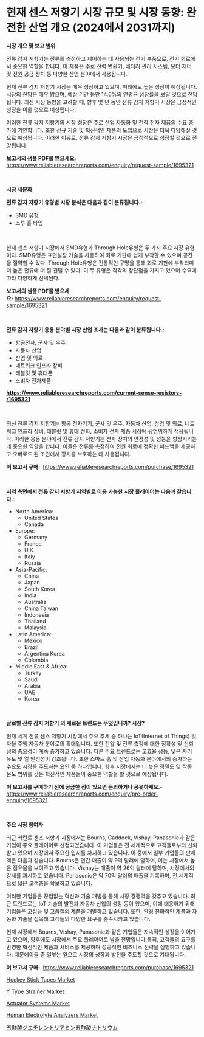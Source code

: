 <p><h1>현재 센스 저항기 시장 규모 및 시장 동향: 완전한 산업 개요 (2024에서 2031까지)</h1></p><p><strong>시장 개요 및 보고 범위</strong></p>
<p><p>전류 감지 저항기는 전류를 측정하고 제어하는 데 사용되는 전기 부품으로, 전기 회로에서 중요한 역할을 합니다. 이 제품은 주로 전력 변환기, 배터리 관리 시스템, 모터 제어 및 전원 공급 장치 등 다양한 산업 분야에서 사용됩니다.</p><p>현재 전류 감지 저항기 시장은 매우 성장하고 있으며, 미래에도 높은 성장이 예상됩니다. 시장의 전망은 매우 밝으며, 예상 기간 동안 14.6%의 연평균 성장률을 보일 것으로 전망됩니다. 최신 시장 동향을 고려할 때, 향후 몇 년 동안 전류 감지 저항기 시장은 긍정적인 성장을 이룰 것으로 예상됩니다.</p><p>이러한 전류 감지 저항기의 시장 성장은 주로 산업 자동화 및 전력 전자 제품의 수요 증가에 기인합니다. 또한 신규 기술 및 혁신적인 제품의 도입으로 시장은 더욱 다양해질 것으로 예상됩니다. 이러한 이유로, 전류 감지 저항기 시장은 긍정적으로 성장할 것으로 전망됩니다.</p></p>
<p><strong>보고서의 샘플 PDF를 받으세요:</strong> <a href="https://www.reliableresearchreports.com/enquiry/request-sample/1695321">https://www.reliableresearchreports.com/enquiry/request-sample/1695321</a></p>
<p>&nbsp;</p>
<p><strong>시장 세분화</strong></p>
<p><strong>전류 감지 저항기 유형별 시장 분석은 다음과 같이 분류됩니다.:</strong></p>
<p><ul><li>SMD 유형</li><li>스루 홀 타입</li></ul></p>
<p>&nbsp;</p>
<p><p>현재 센스 저항기 시장에서 SMD유형과 Through Hole유형은 두 가지 주요 시장 유형이다. SMD유형은 표면실장 기술을 사용하여 회로 기판에 쉽게 부착할 수 있으며 공간을 절약할 수 있다. Through Hole유형은 전통적인 구멍을 통해 회로 기판에 부착되며 더 높은 전류에 더 잘 견딜 수 있다. 이 두 유형은 각각의 장단점을 가지고 있으며 수요에 따라 다양하게 선택된다.</p></p>
<p><strong>보고서의 샘플 PDF를 받으세요:</strong>&nbsp;<a href="https://www.reliableresearchreports.com/enquiry/request-sample/1695321">https://www.reliableresearchreports.com/enquiry/request-sample/1695321</a></p>
<p>&nbsp;</p>
<p><strong> 전류 감지 저항기 응용 분야별 시장 산업 조사는 다음과 같이 분류됩니다.:</strong></p>
<p><ul><li>항공전자, 군사 및 우주</li><li>자동차 산업</li><li>산업 및 의료</li><li>네트워크 인프라 장비</li><li>태블릿 및 휴대폰</li><li>소비자 전자제품</li></ul></p>
<p><strong><a href="https://www.reliableresearchreports.com/current-sense-resistors-r1695321">https://www.reliableresearchreports.com/current-sense-resistors-r1695321</a></strong></p>
<p>&nbsp;</p>
<p><p>최신 전류 감지 저항기는 항공 전자기기, 군사 및 우주, 자동차 산업, 산업 및 의료, 네트워크 인프라 장비, 태블릿 및 휴대 전화, 소비자 전자 제품 시장에 광범위하게 적용됩니다. 이러한 응용 분야에서 전류 감지 저항기는 전자 장치의 안정성 및 성능을 향상시키는 데 중요한 역할을 합니다. 이들은 전류를 측정하여 전원 회로에 정확한 피드백을 제공하고 오버로드 된 조건에서 장치를 보호하는 데 사용됩니다.</p></p>
<p><strong>이 보고서 구매:</strong>&nbsp; <a href="https://www.reliableresearchreports.com/purchase/1695321">https://www.reliableresearchreports.com/purchase/1695321</a></p>
<p>&nbsp;</p>
<p><strong>지역 측면에서 전류 감지 저항기 지역별로 이용 가능한 시장 플레이어는 다음과 같습니다.:</strong></p>
<p><ul>
    <li>
        North America:
        <ul>
            <li>United States</li>
            <li>Canada</li>
        </ul>
    </li>
    <li>
        Europe:
        <ul>
            <li>Germany</li>
            <li>France</li>
            <li>U.K.</li>
            <li>Italy</li>
            <li>Russia</li>
        </ul>
    </li>
    <li>
        Asia-Pacific:
        <ul>
            <li>China</li>
            <li>Japan</li>
            <li>South Korea</li>
            <li>India</li>
            <li>Australia</li>
            <li>China Taiwan</li>
            <li>Indonesia</li>
            <li>Thailand</li>
            <li>Malaysia</li>
        </ul>
    </li>
    <li>
        Latin America:
        <ul>
            <li>Mexico</li>
            <li>Brazil</li>
            <li>Argentina Korea</li>
            <li>Colombia</li>
        </ul>
    </li>
    <li>
        Middle East & Africa:
        <ul>
            <li>Turkey</li>
            <li>Saudi</li>
            <li>Arabia</li>
            <li>UAE</li>
            <li>Korea</li>
        </ul>
    </li>
    </ul></p>
<p>&nbsp;</p>
<p><strong>글로벌 전류 감지 저항기 의 새로운 트렌드는 무엇입니까? 시장?</strong></p>
<p><p>현재 세계 전류 센스 저항기 시장에서 주요 추세 중 하나는 IoT(Internet of Things) 및 자율 주행 자동차 분야로의 확대입니다. 또한 전압 및 전류 측정에 대한 정확성 및 신뢰성의 중요성이 계속 증가하고 있습니다. 다른 주요 트렌드로는 고효율 성능, 낮은 자기 유도 및 열 안정성이 강조됩니다. 또한 스마트 홈 및 산업 자동화 분야에서의 증가하는 수요도 시장을 주도하는 요인 중 하나입니다. 향후 시장에서는 더 높은 정밀도 및 작동 온도 범위를 갖는 혁신적인 제품들이 중요한 역할을 할 것으로 예상됩니다.</p></p>
<p><strong>이 보고서를 구매하기 전에 궁금한 점이 있으면 문의하거나 공유하세요.</strong>- <a href="https://www.reliableresearchreports.com/enquiry/pre-order-enquiry/1695321">https://www.reliableresearchreports.com/enquiry/pre-order-enquiry/1695321</a></p>
<p>&nbsp;</p>
<p><strong>주요 시장 참여자</strong></p>
<p><p>최근 커런트 센스 저항기 시장에서는 Bourns, Caddock, Vishay, Panasonic과 같은 기업이 주요 플레이어로 선정되었습니다. 이 기업들은 전 세계적으로 고객들로부터 신뢰받고 있으며 시장에서 주요한 입지를 차지하고 있습니다. 이 중에서 일부 기업들의 판매액은 다음과 같습니다. Bourns은 연간 매출이 약 9억 달러에 달하며, 이는 시장에서 높은 점유율을 보여주고 있습니다. Vishay는 매출이 약 26억 달러에 달하며, 시장에서의 강세를 과시하고 있습니다. Panasonic은 약 70억 달러의 매출을 기록하며, 전 세계적으로 넓은 고객층을 확보하고 있습니다.</p><p>이러한 기업들은 끊임없는 혁신과 기술 개발을 통해 시장 경쟁력을 갖추고 있습니다. 최근 트렌드로는 IoT 기술의 발전과 자동차 산업의 성장 등이 있으며, 이에 대응하기 위해 기업들은 고성능 및 고품질의 제품을 개발하고 있습니다. 또한, 환경 친화적인 제품과 자동화 기술을 접목해 고객들의 다양한 요구를 충족시키고 있습니다.</p><p>현재 시장에서 Bourns, Vishay, Panasonic과 같은 기업들은 지속적인 성장을 이어가고 있으며, 향후에도 시장에서 주요 플레이어로 남을 전망입니다.특히, 고객들의 요구를 반영한 혁신적인 제품과 서비스를 제공하며 성공적인 비즈니스 전략을 실행하고 있습니다. 때문에이들 중 일부는 앞으로 시장의 성장과 발전을 주도할 것으로 기대됩니다.</p></p>
<p><strong>이 보고서 구매:</strong>&nbsp;&nbsp;<a href="https://www.reliableresearchreports.com/purchase/1695321">https://www.reliableresearchreports.com/purchase/1695321</a></p>
<p><p><a href="https://issuu.com/reportprime-2/docs/hockey-stick-tapes-market-size-2030.pptx">Hockey Stick Tapes Market</a></p><p><a href="https://view.publitas.com/reportprime-1/y-type-strainer-market-exploring-market-share-market-trends-and-future-growth/">Y Type Strainer Market</a></p><p><a href="https://full-wildebeest-80b.notion.site/Actuator-Systems-Market-Size-Market-Outlook-and-Market-Forecast-2024-to-2031-ba14631cca2740f3aeacb1052a4db502">Actuator Systems Market</a></p><p><a href="https://github.com/irfadac/Market-Research-Report-List-2/blob/main/human-electrolyte-analyzers-market.md">Human Electrolyte Analyzers Market</a></p><p><a href="https://github.com/SarahFahey88/Market-Research-Report-List-1/blob/main/963585123223.md">五酢酸ジエチレントリアミン五酢酸ナトリウム</a></p></p>